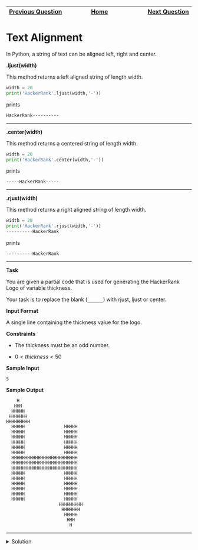 | <img width=1000>[Previous Question](https://github.com/Kevin-Lago/python-hackerrank-solutions/tree/main/src/python/strings/string_validators)</img> | <img width=1000>[Home](https://github.com/Kevin-Lago/python-hackerrank-solutions)</img> | <img width=1000>[Next Question](https://github.com/Kevin-Lago/python-hackerrank-solutions/tree/main/src/python/strings/text_wrap)</img> |
|:---|:---:|---:|

# Text Alignment

In Python, a string of text can be aligned left, right and center.

__.ljust(width)__

This method returns a left aligned string of length width.

```python
width = 20
print('HackerRank'.ljust(width,'-'))
```

prints

```
HackerRank----------
```

---

__.center(width)__

This method returns a centered string of length width.

```python
width = 20
print('HackerRank'.center(width,'-'))
```

prints

```
-----HackerRank-----
```

---

__.rjust(width)__

This method returns a right aligned string of length width.

```python
width = 20
print('HackerRank'.rjust(width,'-'))
----------HackerRank
```

prints

```
----------HackerRank
```

---

__Task__

You are given a partial code that is used for generating the HackerRank Logo of variable thickness.

Your task is to replace the blank (```______```) with rjust, ljust or center.

__Input Format__

A single line containing the thickness value for the logo.

__Constraints__

- The thickness must be an odd number.

- $0 < thickness < 50$

__Sample Input__

```
5
```

__Sample Output__

```
    H    
   HHH   
  HHHHH  
 HHHHHHH 
HHHHHHHHH
  HHHHH               HHHHH             
  HHHHH               HHHHH             
  HHHHH               HHHHH             
  HHHHH               HHHHH             
  HHHHH               HHHHH             
  HHHHH               HHHHH             
  HHHHHHHHHHHHHHHHHHHHHHHHH   
  HHHHHHHHHHHHHHHHHHHHHHHHH   
  HHHHHHHHHHHHHHHHHHHHHHHHH   
  HHHHH               HHHHH             
  HHHHH               HHHHH             
  HHHHH               HHHHH             
  HHHHH               HHHHH             
  HHHHH               HHHHH             
  HHHHH               HHHHH             
                    HHHHHHHHH 
                     HHHHHHH  
                      HHHHH   
                       HHH    
                        H 
```

---

<details><summary>Solution</summary>
    
```python
if __name__ == '__main__':
    thickness = int(input()) #This must be an odd number
    c = 'H'

    #Top Cone
    for i in range(thickness):
        print((c*i).rjust(thickness-1)+c+(c*i).ljust(thickness-1))

    #Top Pillars
    for i in range(thickness+1):
        print((c*thickness).center(thickness*2)+(c*thickness).center(thickness*6))

    #Middle Belt
    for i in range((thickness+1)//2):
        print((c*thickness*5).center(thickness*6))

    #Bottom Pillars
    for i in range(thickness+1):
        print((c*thickness).center(thickness*2)+(c*thickness).center(thickness*6))

    #Bottom Cone
    for i in range(thickness):
        print(((c*(thickness-i-1)).rjust(thickness)+c+(c*(thickness-i-1)).ljust(thickness)).rjust(thickness*6))
```
</details>
